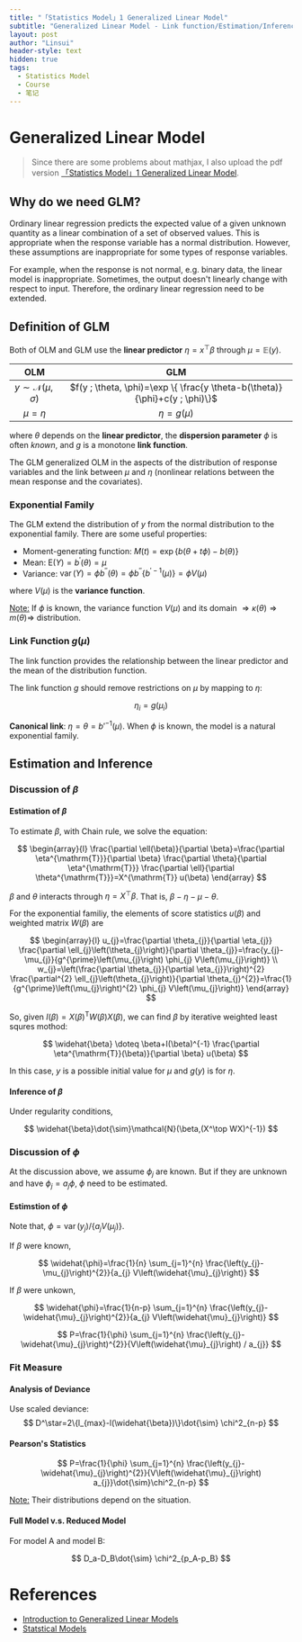 ```yaml
---
title: "「Statistics Model」1 Generalized Linear Model"
subtitle: "Generalized Linear Model - Link function/Estimation/Inference"
layout: post
author: "Linsui"
header-style: text
hidden: true
tags:
  - Statistics Model
  - Course
  - 笔记
---
```


# Generalized Linear Model

> Since there are some problems about mathjax, I also upload the pdf version <a href="https://denglinsui.github.io/pdf/StatisticsModel/01.pdf" target="_blank">「Statistics Model」1 Generalized Linear Model</a>.
>

## Why do we need GLM?

Ordinary linear regression predicts the expected value of a given unknown quantity as a linear combination of a set of observed values. This is appropriate when the response variable has a normal distribution.  However, these assumptions are inappropriate for some types of response variables.

For example, when the response is not normal, e.g. binary data, the linear model is inappropriate. Sometimes, the output doesn't linearly change with respect to input. Therefore, the ordinary linear regression need to be extended.

## Definition of GLM

Both of OLM and GLM use the **linear predictor** $\eta=x^\top \beta$  through $\mu=\mathbb{E}(y)$.

|              OLM               |                             GLM                              |
| :----------------------------: | :----------------------------------------------------------: |
| $y\sim\mathcal{N}(\mu,\sigma)$ | $f(y ; \theta, \phi)=\exp \{ \frac{y \theta-b(\theta)}{\phi}+c(y ; \phi)\}$ |
|           $\mu=\eta$           |                        $\eta=g(\mu)$                         |

where $\theta$  depends on the **linear predictor**, the **dispersion parameter** $\phi$ is
often *known*, and $g$ is a monotone **link function**.

The GLM generalized OLM in the aspects of the distribution of response variables and the link between $\mu$ and $\eta$ (nonlinear relations between the mean response and the covariates).

### Exponential Family

The GLM extend the distribution of $y$ from the normal distribution to the exponential family. There are some useful properties:

- Moment-generating function: $M(t)=\exp \{b(\theta+t \phi)-b(\theta)\}$
- Mean: $\mathrm{E}(Y)=b^{\prime}(\theta)=\mu$
- Variance: $\operatorname{var}(Y)=\phi b^{\prime \prime}(\theta)=\phi b^{\prime \prime}\{b^{\prime-1}(\mu)\}=\phi V(\mu)$

where $V(\mu)$ is the **variance function**.

<u>Note:</u> If $\phi$ is known, the variance function $V(\mu)$ and its domain $\Rightarrow\kappa(\theta)\Rightarrow m(\theta)\Rightarrow$ distribution.

### Link Function $g(\mu)$

The link function provides the relationship between the linear predictor and the mean of the distribution function.  

The link function $g$ should remove restrictions on $\mu$ by mapping to $\eta$:


$$
\eta_i=g(\mu_i)
$$


**Canonical link**: $\eta=\theta=b'^{-1}(\mu)$. When $\phi$ is known, the model is a natural exponential family.

## Estimation and Inference

### Discussion of $\beta$

#### Estimation of $\beta$

To estimate $\beta$, with Chain rule, we solve the equation:


$$
\begin{array}{l}
\frac{\partial \ell(\beta)}{\partial \beta}=\frac{\partial \eta^{\mathrm{T}}}{\partial \beta} \frac{\partial \theta}{\partial \eta^{\mathrm{T}}} \frac{\partial \ell}{\partial \theta^{\mathrm{T}}}=X^{\mathrm{T}} u(\beta)
\end{array}
$$


$\beta$ and $\theta$ interacts through $\eta=X^\top\beta$.  That is, $\beta-\eta-\mu-\theta$.

For the exponential familiy, the elements of score statistics $u(\beta)$ and weighted matrix $W(\beta)$  are


$$
\begin{array}{l}
u_{j}=\frac{\partial \theta_{j}}{\partial \eta_{j}} \frac{\partial \ell_{j}\left(\theta_{j}\right)}{\partial \theta_{j}}=\frac{y_{j}-\mu_{j}}{g^{\prime}\left(\mu_{j}\right) \phi_{j} V\left(\mu_{j}\right)} \\
w_{j}=\left(\frac{\partial \theta_{j}}{\partial \eta_{j}}\right)^{2} \frac{\partial^{2} \ell_{j}\left(\theta_{j}\right)}{\partial \theta_{j}^{2}}=\frac{1}{g^{\prime}\left(\mu_{j}\right)^{2} \phi_{j} V\left(\mu_{j}\right)}
\end{array}
$$


So, given $I(\beta)=X(\beta)^{\mathrm{T}} W(\beta) X(\beta)$, we can find $\beta$ by iterative weighted least squres mothod:


$$
\widehat{\beta} \doteq \beta+I(\beta)^{-1} \frac{\partial \eta^{\mathrm{T}}(\beta)}{\partial \beta} u(\beta)
$$


In this case,  $y$ is a possible initial value for $\mu$  and $g(y)$ is for $\eta$.

#### Inference of $\beta$

Under regularity conditions,


$$
\widehat{\beta}\dot{\sim}\mathcal{N}(\beta,(X^\top WX)^{-1})
$$

### Discussion of $\phi$

At the discussion above, we assume $\phi_j$ are known. But if they are unknown and have $\phi_j=a_j\phi$, $\phi$ need to be estimated.

#### Estimstion of $\phi$

Note that,  $\phi=\operatorname{var}\left(y_{j}\right) /\{a_{j} V\left(\mu_{j}\right)\}$.

If $\beta$ were known,


$$
\widehat{\phi}=\frac{1}{n} \sum_{j=1}^{n} \frac{\left(y_{j}-\mu_{j}\right)^{2}}{a_{j} V\left(\widehat{\mu}_{j}\right)}
$$

If $\beta$ were unkown,


$$
\widehat{\phi}=\frac{1}{n-p} \sum_{j=1}^{n} \frac{\left(y_{j}-\widehat{\mu}_{j}\right)^{2}}{a_{j} V\left(\widehat{\mu}_{j}\right)}
$$

$$
P=\frac{1}{\phi} \sum_{j=1}^{n} \frac{\left(y_{j}-\widehat{\mu}_{j}\right)^{2}}{V\left(\widehat{\mu}_{j}\right) / a_{j}}
$$

### Fit Measure

#### Analysis of Deviance

Use scaled deviance:
$$
D^\star=2\{l_{max}-l(\widehat{\beta})\}\dot{\sim} \chi^2_{n-p}
$$

#### Pearson's Statistics

$$
P=\frac{1}{\phi} \sum_{j=1}^{n} \frac{\left(y_{j}-\widehat{\mu}_{j}\right)^{2}}{V\left(\widehat{\mu}_{j}\right)  a_{j}}\dot{\sim}\chi^2_{n-p}
$$

<u>Note:</u>  Their distributions depend on the situation.  

#### Full Model v.s. Reduced Model

For model A and model B:

$$
D_a-D_B\dot{\sim} \chi^2_{p_A-p_B}
$$


# References

- [Introduction to Generalized Linear Models](https://statmath.wu.ac.at/courses/heather_turner/glmCourse_001.pdf)
- [Statstical Models](https://www.cambridge.org/core/books/statistical-models/8EC19F80551F52D4C58FAA2022048FC7?__cf_chl_jschl_tk__=aa921ed4560dcaea177e8da320fca59b236ef827-1593743587-0-Aced3me35WQuzFYEtvpkZ_Elir4Gt9CInH2WMwxG_WMgu4KEpsi7sRFlcnKh7V23HK1UMQFiSC5tiTEtuo9sT_C1lnAlJ5k9gVej2S3NqvLdnMPR3JlpJ4tR3sNiaE2m7rCjabSX1l32yLgl6CS83-fxUdQoBmiU6KuWIdy14rAD-SYlV22sSmUD9CxSp5gCS2rnf_ip0AsWuC21P-XuwRh9uZZLDtfqLu4K5kjapJfsT2QB7Beeb2ljamMYfL3vm0t9FUs5S02iNGs89CtSdGA25F3XxEyF9IPVtZlfkvhNFWh-DOxW1JbbsmznYnxyC82lgvqZxQSgnVcwUQXqfWRyzET6iqsyMgG6L19WTHD2H8N74h-Sz18oB3cn-XX9b08yXYm7AKYzvR3NV7eh_f-sL15-pI9aMIZaN-ub2YfW)
